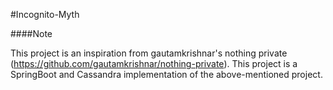 #Incognito-Myth

####Note
 
This project is an inspiration from gautamkrishnar's nothing private (https://github.com/gautamkrishnar/nothing-private). This project is a SpringBoot and Cassandra implementation of the above-mentioned project.